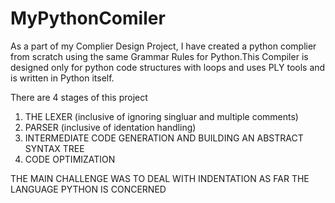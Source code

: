 # MyPythonComiler

As a part of my Complier Design Project, I have created a python complier from scratch using the same Grammar Rules for Python.This Compiler is designed only for python code structures with loops and uses PLY tools and is written in Python itself. 

There are 4 stages of this project
1) THE LEXER (inclusive of ignoring singluar and multiple comments)
2) PARSER (inclusive of identation handling)
3) INTERMEDIATE CODE GENERATION AND BUILDING AN ABSTRACT SYNTAX TREE
4) CODE OPTIMIZATION

THE MAIN CHALLENGE WAS TO DEAL WITH INDENTATION AS FAR THE LANGUAGE PYTHON IS CONCERNED
